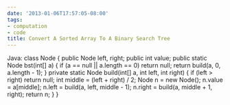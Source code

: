 ```yaml
---
date: '2013-01-06T17:57:05-08:00'
tags:
- computation
- code
title: Convert A Sorted Array To A Binary Search Tree
---
```


Java: class Node { public Node left, right; public int value; public static Node bst(int[] a) { if (a == null || a.length == 0) return null; return build(a, 0, a.length - 1); } private static Node build(int[] a, int left, int right) { if (left > right) return null; int middle = (left + right) / 2; Node n = new Node(); n.value = a[middle]; n.left = build(a, left, middle - 1); n.right = build(a, middle + 1, right); return n; } }
